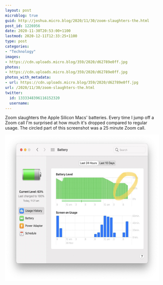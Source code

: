```yaml
---
layout: post
microblog: true
guid: http://joshua.micro.blog/2020/11/30/zoom-slaughters-the.html
post_id: 1226956
date: 2020-11-30T20:53:00+1100
lastmod: 2020-12-11T12:33:25+1100
type: post
categories:
- "Technology"
images:
- https://cdn.uploads.micro.blog/359/2020/d62789e0ff.jpg
photos:
- https://cdn.uploads.micro.blog/359/2020/d62789e0ff.jpg
photos_with_metadata:
- url: https://cdn.uploads.micro.blog/359/2020/d62789e0ff.jpg
url: /2020/11/30/zoom-slaughters-the.html
twitter:
  id: 1333348396116152320
  username: 
---
```

Zoom slaughters the Apple Silicon Macs' batteries. Every time I jump off a Zoom call I'm surprised at how much it's dropped compared to regular usage. The circled part of this screenshot was a 25 minute Zoom call.

<img src="uploads/2020/d62789e0ff.jpg" width="600" height="478" alt="" />
